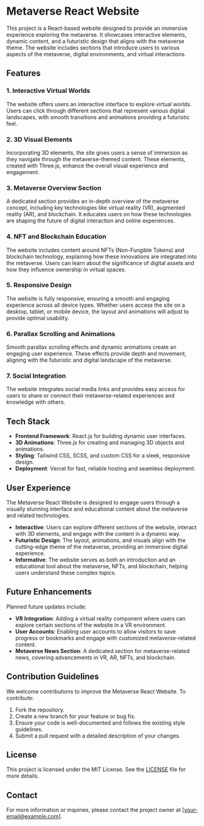 # Metaverse React Website

This project is a React-based website designed to provide an immersive experience exploring the metaverse. It showcases interactive elements, dynamic content, and a futuristic design that aligns with the metaverse theme. The website includes sections that introduce users to various aspects of the metaverse, digital environments, and virtual interactions.

## Features

### 1. Interactive Virtual Worlds
The website offers users an interactive interface to explore virtual worlds. Users can click through different sections that represent various digital landscapes, with smooth transitions and animations providing a futuristic feel.

### 2. 3D Visual Elements
Incorporating 3D elements, the site gives users a sense of immersion as they navigate through the metaverse-themed content. These elements, created with Three.js, enhance the overall visual experience and engagement.

### 3. Metaverse Overview Section
A dedicated section provides an in-depth overview of the metaverse concept, including key technologies like virtual reality (VR), augmented reality (AR), and blockchain. It educates users on how these technologies are shaping the future of digital interaction and online experiences.

### 4. NFT and Blockchain Education
The website includes content around NFTs (Non-Fungible Tokens) and blockchain technology, explaining how these innovations are integrated into the metaverse. Users can learn about the significance of digital assets and how they influence ownership in virtual spaces.

### 5. Responsive Design
The website is fully responsive, ensuring a smooth and engaging experience across all device types. Whether users access the site on a desktop, tablet, or mobile device, the layout and animations will adjust to provide optimal usability.

### 6. Parallax Scrolling and Animations
Smooth parallax scrolling effects and dynamic animations create an engaging user experience. These effects provide depth and movement, aligning with the futuristic and digital landscape of the metaverse.

### 7. Social Integration
The website integrates social media links and provides easy access for users to share or connect their metaverse-related experiences and knowledge with others.

## Tech Stack

- **Frontend Framework**: React.js for building dynamic user interfaces.
- **3D Animations**: Three.js for creating and managing 3D objects and animations.
- **Styling**: Tailwind CSS, SCSS, and custom CSS for a sleek, responsive design.
- **Deployment**: Vercel for fast, reliable hosting and seamless deployment.

## User Experience

The Metaverse React Website is designed to engage users through a visually stunning interface and educational content about the metaverse and related technologies. 

- **Interactive**: Users can explore different sections of the website, interact with 3D elements, and engage with the content in a dynamic way.
- **Futuristic Design**: The layout, animations, and visuals align with the cutting-edge theme of the metaverse, providing an immersive digital experience.
- **Informative**: The website serves as both an introduction and an educational tool about the metaverse, NFTs, and blockchain, helping users understand these complex topics.

## Future Enhancements

Planned future updates include:

- **VR Integration**: Adding a virtual reality component where users can explore certain sections of the website in a VR environment.
- **User Accounts**: Enabling user accounts to allow visitors to save progress or bookmarks and engage with customized metaverse-related content.
- **Metaverse News Section**: A dedicated section for metaverse-related news, covering advancements in VR, AR, NFTs, and blockchain.

## Contribution Guidelines

We welcome contributions to improve the Metaverse React Website. To contribute:

1. Fork the repository.
2. Create a new branch for your feature or bug fix.
3. Ensure your code is well-documented and follows the existing style guidelines.
4. Submit a pull request with a detailed description of your changes.

## License

This project is licensed under the MIT License. See the [LICENSE](LICENSE) file for more details.

## Contact

For more information or inquiries, please contact the project owner at [your-email@example.com].
